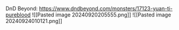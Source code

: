 DnD Beyond: https://www.dndbeyond.com/monsters/17123-yuan-ti-pureblood
![[Pasted image 20240920205555.png]]
![[Pasted image 20240924010121.png]]